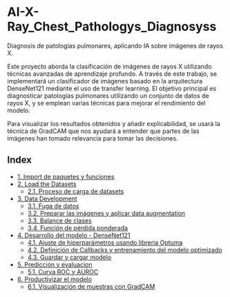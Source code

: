 # AI-X-Ray_Chest_Pathologys_Diagnosyss
Diagnosis de patologías pulmonares, aplicando IA sobre imágenes de rayos X.


Este proyecto aborda la clasificación de imágenes de rayos X utilizando técnicas avanzadas de aprendizaje profundo. A través de este trabajo, se implementará un clasificador de imágenes basado en la arquitectura DenseNet121 mediante el uso de transfer learning. El objetivo principal es diagnosticar patologías pulmonares utilizando un conjunto de datos de rayos X, y se emplean varias técnicas para mejorar el rendimiento del modelo.

Para visualizar los resultados obtenidos y añadir explicabilidad, se usará la técnica de GradCAM que nos ayudará a entender que partes de las imágenes han tomado relevancia para tomar las decisiones.

## Index

- [1. Import de paquetes y funciones](#1)
- [2. Load the Datasets](#2)
    - [2.1. Proceso de carga de datasets](#2-1)
- [3. Data Development](#3)
    - [3.1. Fuga de datos](#3-1)
    - [3.2. Preparar las imágenes y aplicar data augmentation](#3-2)
    - [3.3. Balance de clases](#3-3)
    - [3.4. Función de pérdida ponderada](#3-4)
- [4. Desarrollo del modelo - DenseNet121](#4)
    - [4.1. Ajuste de hiperparámetros usando libreria Optuma](#4-1)
    - [4.2. Definición de Callbacks y entrenamiento del modelo optimizado](#4-2)
    - [4.3. Guardar y cargar modelo](#4-3)
- [5. Predicción y evaluacion](#5)
    - [5.1. Curva ROC y AUROC](#5-1)
- [6. Productivizar el modelo](#6)
    - [6.1. Visualización de muestras con GradCAM](#6-1)
